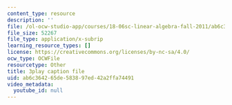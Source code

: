 ```yaml
---
content_type: resource
description: ''
file: /ol-ocw-studio-app/courses/18-06sc-linear-algebra-fall-2011/ab6c364265de583897ed42a2ffa74491_6-wh6yvk6uc.vtt
file_size: 52267
file_type: application/x-subrip
learning_resource_types: []
license: https://creativecommons.org/licenses/by-nc-sa/4.0/
ocw_type: OCWFile
resourcetype: Other
title: 3play caption file
uid: ab6c3642-65de-5838-97ed-42a2ffa74491
video_metadata:
  youtube_id: null
---
```

